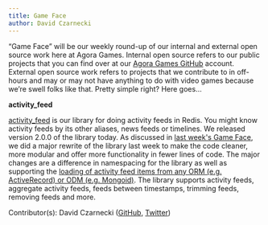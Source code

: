 ```yaml
---
title: Game Face
author: David Czarnecki
---
```

“Game Face” will be our weekly round-up of our internal and external open source work here at Agora Games. Internal open source refers to our public projects that you can find over at our [Agora Games GitHub](https://github.com/agoragames/) account. External open source work refers to projects that we contribute to in off-hours and may or may not have anything to do with video games because we’re swell folks like that. Pretty simple right? Here goes…

 **activity_feed**

 [activity_feed](https://github.com/agoragames/activity_feed) is our library for doing activity feeds in Redis. You might know activity feeds by its other aliases, news feeds or timelines. We released version 2.0.0 of the library today. As discussed in [last week's Game Face](http://blog.agoragames.com/blog/2012/06/22/game-face-16/), we did a major rewrite of the library last week to make the code cleaner, more modular and offer more functionality in fewer lines of code. The major changes are a difference in namespacing for the library as well as supporting the [loading of activity feed items from any ORM (e.g. ActiveRecord) or ODM (e.g. Mongoid)](https://github.com/agoragames/activity_feed/tree/2.0.0#advanced-configuration-options). The library supports activity feeds, aggregate activity feeds, feeds between timestamps, trimming feeds, removing feeds and more.

 Contributor(s): David Czarnecki ([GitHub](https://github.com/czarneckid/), [Twitter](https://twitter.com/#%21/czarneckid))
